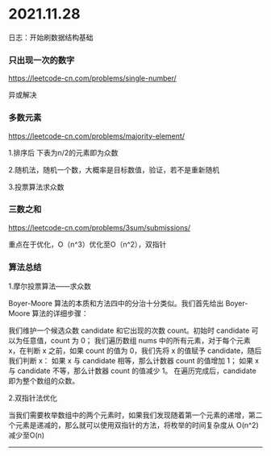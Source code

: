 # 2021.11.28

日志：开始刷数据结构基础

### 只出现一次的数字

https://leetcode-cn.com/problems/single-number/

异或解决

### 多数元素

https://leetcode-cn.com/problems/majority-element/

1.排序后 下表为n/2的元素即为众数

2.随机法，随机一个数，大概率是目标数值，验证，若不是重新随机

3.投票算法求众数

### 三数之和

https://leetcode-cn.com/problems/3sum/submissions/

重点在于优化，O（n^3）优化至O（n^2），双指针

### 算法总结

1.摩尔投票算法——求众数

Boyer-Moore 算法的本质和方法四中的分治十分类似。我们首先给出 Boyer-Moore 算法的详细步骤：

我们维护一个候选众数 candidate 和它出现的次数 count。初始时 candidate 可以为任意值，count 为 0；
我们遍历数组 nums 中的所有元素，对于每个元素 x，在判断 x 之前，如果 count 的值为 0，我们先将 x 的值赋予 candidate，随后我们判断 x：
如果 x 与 candidate 相等，那么计数器 count 的值增加 1；
如果 x 与 candidate 不等，那么计数器 count 的值减少 1。
在遍历完成后，candidate 即为整个数组的众数。

2.双指针法优化

当我们需要枚举数组中的两个元素时，如果我们发现随着第一个元素的递增，第二个元素是递减的，那么就可以使用双指针的方法，将枚举的时间复杂度从 O(n^2)减少至O(n)



--------------------------------
